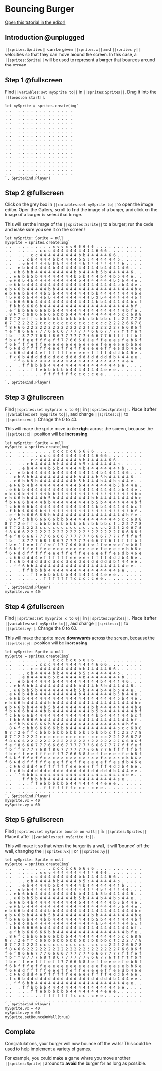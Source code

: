 # Bouncing Burger

[Open this tutorial in the editor!](/#tutorial:/concepts/bouncing-burger)

## Introduction @unplugged

``||sprites:Sprites||`` can be given ``||sprites:x||`` and ``||sprites:y||`` velocities so that they can move around the screen.  In this case, a ``||sprites:Sprite||`` will be used to represent a burger that bounces around the screen.

## Step 1 @fullscreen

Find ``||variables:set mySprite to||`` in ``||sprites:Sprites||``. Drag it into the ``||loops:on start||``.

```blocks
let mySprite = sprites.create(img`
. . . . . . . . . . . . . . . .
. . . . . . . . . . . . . . . .
. . . . . . . . . . . . . . . .
. . . . . . . . . . . . . . . .
. . . . . . . . . . . . . . . .
. . . . . . . . . . . . . . . .
. . . . . . . . . . . . . . . .
. . . . . . . . . . . . . . . .
. . . . . . . . . . . . . . . .
. . . . . . . . . . . . . . . .
. . . . . . . . . . . . . . . .
. . . . . . . . . . . . . . . .
. . . . . . . . . . . . . . . .
. . . . . . . . . . . . . . . .
. . . . . . . . . . . . . . . .
. . . . . . . . . . . . . . . .
`, SpriteKind.Player)
```

## Step 2 @fullscreen

Click on the grey box in ``||variables:set mySprite to||`` to open the image editor. Open the Gallery, scroll to find the image of a burger, and click on the image of a burger to select that image.

This will set the image of the ``||sprites:Sprite||`` to a burger; run the code and make sure you see it on the screen!

```blocks
let mySprite: Sprite = null
mySprite = sprites.create(img`
. . . . . . . . . . . c c c c c 6 6 6 6 6 . . . . . . . . . . .
. . . . . . . . c c c 4 4 4 4 4 4 4 4 4 4 6 6 6 . . . . . . . .
. . . . . . c c 4 4 4 4 4 4 4 4 4 b b 4 4 4 4 4 6 6 . . . . . .
. . . . . c b 4 4 4 4 b b 4 4 4 4 b 5 b 4 4 4 4 4 4 b . . . . .
. . . . e b 4 4 4 4 b 5 b 4 4 4 4 4 b 4 4 4 4 4 4 4 4 b . . . .
. . . e b b 4 4 4 4 4 b 4 4 4 4 4 4 4 4 4 4 b 4 4 4 4 4 6 . . .
. . e b 6 b b 4 4 4 4 4 4 4 4 4 b b 4 4 4 b 5 b 4 4 4 4 4 6 . .
. . e 6 b b 5 b 4 4 4 4 4 4 4 4 b 5 b 4 4 4 b 4 4 b b 4 4 e . .
. e 6 6 b 4 b 4 4 4 4 4 4 4 4 4 4 b 4 4 4 4 4 4 4 b 5 b 4 4 e .
. e 6 b b 4 4 4 4 4 4 4 4 4 4 4 4 4 4 4 4 4 4 4 4 4 b b 4 4 e .
e b 6 6 b 4 4 4 4 4 b b 4 4 4 4 4 4 4 4 4 4 4 4 4 4 4 4 4 4 b e
e b 6 6 b b 4 4 4 b 5 b 4 4 4 4 4 4 4 4 b b 4 4 4 4 4 4 4 4 b e
f b 6 6 6 b 4 4 4 b b 4 4 4 4 4 4 4 4 4 b 5 b 4 4 4 4 4 4 4 b f
f c b 6 6 6 b 4 4 4 4 4 4 4 4 4 4 4 4 4 4 b b 4 4 4 4 4 4 b c f
. f b b 6 6 6 6 b 4 4 4 4 4 4 4 4 4 4 4 4 4 4 4 4 4 4 4 4 b f .
. e f b b 6 6 6 6 6 b b 4 4 4 4 4 4 4 4 4 4 4 4 4 4 4 4 b f e .
. 8 6 f c b b 6 6 6 6 6 b b b 4 4 4 4 4 4 4 4 4 4 4 b c c 6 8 8
8 7 7 2 e f f c b b b b b b b b b b b b b b b b c f c 2 2 7 7 8
8 7 7 2 2 2 2 2 c c c c c c c c c c c c c c c c 2 2 2 2 6 6 7 8
f 8 6 6 6 2 2 2 2 2 2 2 2 2 2 2 2 2 2 2 2 2 2 2 2 2 7 6 6 8 6 f
f e f 8 6 6 6 7 7 7 6 6 6 6 7 7 7 7 7 7 6 6 6 7 7 7 7 f f f e f
f b f f 8 7 7 7 6 8 f 8 6 7 7 7 7 7 7 6 6 6 7 7 6 f f f f f b f
f b e f f e e f f f e f f 7 7 6 6 6 8 8 e f f e e e e f e b 6 f
f 6 b f f f e f f e e e e e e e e e e e e e f e e e e e b b 6 e
f 6 6 d d f f f f f e e e f f e f f e e e e e f f e e d b 4 6 e
. c 6 6 d d d 4 e f f f f f f e e e e e f f f f 4 d d b 4 6 e .
. f c 6 b 4 d d d d d d d d d d d d d d d d d d d b 4 4 4 e e .
. . f f 6 b b 4 4 4 4 4 4 4 4 4 4 4 4 4 4 4 4 4 4 4 4 4 e e . .
. . . . f f b b b b 4 4 4 4 4 4 4 4 4 4 4 4 4 4 4 4 e e . . . .
. . . . . . f f e b b b b b b 4 4 4 4 4 4 4 4 e e e . . . . . .
. . . . . . . . . f f f f f f f c c c c c e e . . . . . . . . .
. . . . . . . . . . . . . . . . . . . . . . . . . . . . . . . .
`, SpriteKind.Player)
```

## Step 3 @fullscreen

Find ``||sprites:set mySprite x to 0||`` in ``||sprites:Sprites||``. Place it after ``||variables:set mySprite to||``, and change ``||sprites:x||`` to ``||sprites:vx||``. Change the 0 to 40.

This will make the sprite move to the **right** across the screen, because the ``||sprites:x||`` position will be **increasing**.

```blocks
let mySprite: Sprite = null
mySprite = sprites.create(img`
. . . . . . . . . . . c c c c c 6 6 6 6 6 . . . . . . . . . . .
. . . . . . . . c c c 4 4 4 4 4 4 4 4 4 4 6 6 6 . . . . . . . .
. . . . . . c c 4 4 4 4 4 4 4 4 4 b b 4 4 4 4 4 6 6 . . . . . .
. . . . . c b 4 4 4 4 b b 4 4 4 4 b 5 b 4 4 4 4 4 4 b . . . . .
. . . . e b 4 4 4 4 b 5 b 4 4 4 4 4 b 4 4 4 4 4 4 4 4 b . . . .
. . . e b b 4 4 4 4 4 b 4 4 4 4 4 4 4 4 4 4 b 4 4 4 4 4 6 . . .
. . e b 6 b b 4 4 4 4 4 4 4 4 4 b b 4 4 4 b 5 b 4 4 4 4 4 6 . .
. . e 6 b b 5 b 4 4 4 4 4 4 4 4 b 5 b 4 4 4 b 4 4 b b 4 4 e . .
. e 6 6 b 4 b 4 4 4 4 4 4 4 4 4 4 b 4 4 4 4 4 4 4 b 5 b 4 4 e .
. e 6 b b 4 4 4 4 4 4 4 4 4 4 4 4 4 4 4 4 4 4 4 4 4 b b 4 4 e .
e b 6 6 b 4 4 4 4 4 b b 4 4 4 4 4 4 4 4 4 4 4 4 4 4 4 4 4 4 b e
e b 6 6 b b 4 4 4 b 5 b 4 4 4 4 4 4 4 4 b b 4 4 4 4 4 4 4 4 b e
f b 6 6 6 b 4 4 4 b b 4 4 4 4 4 4 4 4 4 b 5 b 4 4 4 4 4 4 4 b f
f c b 6 6 6 b 4 4 4 4 4 4 4 4 4 4 4 4 4 4 b b 4 4 4 4 4 4 b c f
. f b b 6 6 6 6 b 4 4 4 4 4 4 4 4 4 4 4 4 4 4 4 4 4 4 4 4 b f .
. e f b b 6 6 6 6 6 b b 4 4 4 4 4 4 4 4 4 4 4 4 4 4 4 4 b f e .
. 8 6 f c b b 6 6 6 6 6 b b b 4 4 4 4 4 4 4 4 4 4 4 b c c 6 8 8
8 7 7 2 e f f c b b b b b b b b b b b b b b b b c f c 2 2 7 7 8
8 7 7 2 2 2 2 2 c c c c c c c c c c c c c c c c 2 2 2 2 6 6 7 8
f 8 6 6 6 2 2 2 2 2 2 2 2 2 2 2 2 2 2 2 2 2 2 2 2 2 7 6 6 8 6 f
f e f 8 6 6 6 7 7 7 6 6 6 6 7 7 7 7 7 7 6 6 6 7 7 7 7 f f f e f
f b f f 8 7 7 7 6 8 f 8 6 7 7 7 7 7 7 6 6 6 7 7 6 f f f f f b f
f b e f f e e f f f e f f 7 7 6 6 6 8 8 e f f e e e e f e b 6 f
f 6 b f f f e f f e e e e e e e e e e e e e f e e e e e b b 6 e
f 6 6 d d f f f f f e e e f f e f f e e e e e f f e e d b 4 6 e
. c 6 6 d d d 4 e f f f f f f e e e e e f f f f 4 d d b 4 6 e .
. f c 6 b 4 d d d d d d d d d d d d d d d d d d d b 4 4 4 e e .
. . f f 6 b b 4 4 4 4 4 4 4 4 4 4 4 4 4 4 4 4 4 4 4 4 4 e e . .
. . . . f f b b b b 4 4 4 4 4 4 4 4 4 4 4 4 4 4 4 4 e e . . . .
. . . . . . f f e b b b b b b 4 4 4 4 4 4 4 4 e e e . . . . . .
. . . . . . . . . f f f f f f f c c c c c e e . . . . . . . . .
. . . . . . . . . . . . . . . . . . . . . . . . . . . . . . . .
`, SpriteKind.Player)
mySprite.vx = 40;
```

## Step 4 @fullscreen

Find ``||sprites:set mySprite x to 0||`` in ``||sprites:Sprites||``. Place it after ``||variables:set mySprite to||``, and change ``||sprites:x||`` to ``||sprites:vy||``. Change the 0 to 60.

This will make the sprite move **downwards** across the screen, because the ``||sprites:y||`` position will be **increasing**.

```blocks
let mySprite: Sprite = null
mySprite = sprites.create(img`
. . . . . . . . . . . c c c c c 6 6 6 6 6 . . . . . . . . . . .
. . . . . . . . c c c 4 4 4 4 4 4 4 4 4 4 6 6 6 . . . . . . . .
. . . . . . c c 4 4 4 4 4 4 4 4 4 b b 4 4 4 4 4 6 6 . . . . . .
. . . . . c b 4 4 4 4 b b 4 4 4 4 b 5 b 4 4 4 4 4 4 b . . . . .
. . . . e b 4 4 4 4 b 5 b 4 4 4 4 4 b 4 4 4 4 4 4 4 4 b . . . .
. . . e b b 4 4 4 4 4 b 4 4 4 4 4 4 4 4 4 4 b 4 4 4 4 4 6 . . .
. . e b 6 b b 4 4 4 4 4 4 4 4 4 b b 4 4 4 b 5 b 4 4 4 4 4 6 . .
. . e 6 b b 5 b 4 4 4 4 4 4 4 4 b 5 b 4 4 4 b 4 4 b b 4 4 e . .
. e 6 6 b 4 b 4 4 4 4 4 4 4 4 4 4 b 4 4 4 4 4 4 4 b 5 b 4 4 e .
. e 6 b b 4 4 4 4 4 4 4 4 4 4 4 4 4 4 4 4 4 4 4 4 4 b b 4 4 e .
e b 6 6 b 4 4 4 4 4 b b 4 4 4 4 4 4 4 4 4 4 4 4 4 4 4 4 4 4 b e
e b 6 6 b b 4 4 4 b 5 b 4 4 4 4 4 4 4 4 b b 4 4 4 4 4 4 4 4 b e
f b 6 6 6 b 4 4 4 b b 4 4 4 4 4 4 4 4 4 b 5 b 4 4 4 4 4 4 4 b f
f c b 6 6 6 b 4 4 4 4 4 4 4 4 4 4 4 4 4 4 b b 4 4 4 4 4 4 b c f
. f b b 6 6 6 6 b 4 4 4 4 4 4 4 4 4 4 4 4 4 4 4 4 4 4 4 4 b f .
. e f b b 6 6 6 6 6 b b 4 4 4 4 4 4 4 4 4 4 4 4 4 4 4 4 b f e .
. 8 6 f c b b 6 6 6 6 6 b b b 4 4 4 4 4 4 4 4 4 4 4 b c c 6 8 8
8 7 7 2 e f f c b b b b b b b b b b b b b b b b c f c 2 2 7 7 8
8 7 7 2 2 2 2 2 c c c c c c c c c c c c c c c c 2 2 2 2 6 6 7 8
f 8 6 6 6 2 2 2 2 2 2 2 2 2 2 2 2 2 2 2 2 2 2 2 2 2 7 6 6 8 6 f
f e f 8 6 6 6 7 7 7 6 6 6 6 7 7 7 7 7 7 6 6 6 7 7 7 7 f f f e f
f b f f 8 7 7 7 6 8 f 8 6 7 7 7 7 7 7 6 6 6 7 7 6 f f f f f b f
f b e f f e e f f f e f f 7 7 6 6 6 8 8 e f f e e e e f e b 6 f
f 6 b f f f e f f e e e e e e e e e e e e e f e e e e e b b 6 e
f 6 6 d d f f f f f e e e f f e f f e e e e e f f e e d b 4 6 e
. c 6 6 d d d 4 e f f f f f f e e e e e f f f f 4 d d b 4 6 e .
. f c 6 b 4 d d d d d d d d d d d d d d d d d d d b 4 4 4 e e .
. . f f 6 b b 4 4 4 4 4 4 4 4 4 4 4 4 4 4 4 4 4 4 4 4 4 e e . .
. . . . f f b b b b 4 4 4 4 4 4 4 4 4 4 4 4 4 4 4 4 e e . . . .
. . . . . . f f e b b b b b b 4 4 4 4 4 4 4 4 e e e . . . . . .
. . . . . . . . . f f f f f f f c c c c c e e . . . . . . . . .
. . . . . . . . . . . . . . . . . . . . . . . . . . . . . . . .
`, SpriteKind.Player)
mySprite.vx = 40
mySprite.vy = 60
```

## Step 5 @fullscreen

Find ``||sprites:set mySprite bounce on wall||`` in ``||sprites:Sprites||``. Place it after ``||variables:set mySprite to||``.

This will make it so that when the burger its a wall, it will 'bounce' off the wall, changing the ``||sprites:vx||`` or ``||sprites:vy||``

```blocks
let mySprite: Sprite = null
mySprite = sprites.create(img`
. . . . . . . . . . . c c c c c 6 6 6 6 6 . . . . . . . . . . .
. . . . . . . . c c c 4 4 4 4 4 4 4 4 4 4 6 6 6 . . . . . . . .
. . . . . . c c 4 4 4 4 4 4 4 4 4 b b 4 4 4 4 4 6 6 . . . . . .
. . . . . c b 4 4 4 4 b b 4 4 4 4 b 5 b 4 4 4 4 4 4 b . . . . .
. . . . e b 4 4 4 4 b 5 b 4 4 4 4 4 b 4 4 4 4 4 4 4 4 b . . . .
. . . e b b 4 4 4 4 4 b 4 4 4 4 4 4 4 4 4 4 b 4 4 4 4 4 6 . . .
. . e b 6 b b 4 4 4 4 4 4 4 4 4 b b 4 4 4 b 5 b 4 4 4 4 4 6 . .
. . e 6 b b 5 b 4 4 4 4 4 4 4 4 b 5 b 4 4 4 b 4 4 b b 4 4 e . .
. e 6 6 b 4 b 4 4 4 4 4 4 4 4 4 4 b 4 4 4 4 4 4 4 b 5 b 4 4 e .
. e 6 b b 4 4 4 4 4 4 4 4 4 4 4 4 4 4 4 4 4 4 4 4 4 b b 4 4 e .
e b 6 6 b 4 4 4 4 4 b b 4 4 4 4 4 4 4 4 4 4 4 4 4 4 4 4 4 4 b e
e b 6 6 b b 4 4 4 b 5 b 4 4 4 4 4 4 4 4 b b 4 4 4 4 4 4 4 4 b e
f b 6 6 6 b 4 4 4 b b 4 4 4 4 4 4 4 4 4 b 5 b 4 4 4 4 4 4 4 b f
f c b 6 6 6 b 4 4 4 4 4 4 4 4 4 4 4 4 4 4 b b 4 4 4 4 4 4 b c f
. f b b 6 6 6 6 b 4 4 4 4 4 4 4 4 4 4 4 4 4 4 4 4 4 4 4 4 b f .
. e f b b 6 6 6 6 6 b b 4 4 4 4 4 4 4 4 4 4 4 4 4 4 4 4 b f e .
. 8 6 f c b b 6 6 6 6 6 b b b 4 4 4 4 4 4 4 4 4 4 4 b c c 6 8 8
8 7 7 2 e f f c b b b b b b b b b b b b b b b b c f c 2 2 7 7 8
8 7 7 2 2 2 2 2 c c c c c c c c c c c c c c c c 2 2 2 2 6 6 7 8
f 8 6 6 6 2 2 2 2 2 2 2 2 2 2 2 2 2 2 2 2 2 2 2 2 2 7 6 6 8 6 f
f e f 8 6 6 6 7 7 7 6 6 6 6 7 7 7 7 7 7 6 6 6 7 7 7 7 f f f e f
f b f f 8 7 7 7 6 8 f 8 6 7 7 7 7 7 7 6 6 6 7 7 6 f f f f f b f
f b e f f e e f f f e f f 7 7 6 6 6 8 8 e f f e e e e f e b 6 f
f 6 b f f f e f f e e e e e e e e e e e e e f e e e e e b b 6 e
f 6 6 d d f f f f f e e e f f e f f e e e e e f f e e d b 4 6 e
. c 6 6 d d d 4 e f f f f f f e e e e e f f f f 4 d d b 4 6 e .
. f c 6 b 4 d d d d d d d d d d d d d d d d d d d b 4 4 4 e e .
. . f f 6 b b 4 4 4 4 4 4 4 4 4 4 4 4 4 4 4 4 4 4 4 4 4 e e . .
. . . . f f b b b b 4 4 4 4 4 4 4 4 4 4 4 4 4 4 4 4 e e . . . .
. . . . . . f f e b b b b b b 4 4 4 4 4 4 4 4 e e e . . . . . .
. . . . . . . . . f f f f f f f c c c c c e e . . . . . . . . .
. . . . . . . . . . . . . . . . . . . . . . . . . . . . . . . .
`, SpriteKind.Player)
mySprite.vx = 40
mySprite.vy = 60
mySprite.setBounceOnWall(true)
```

## Complete

Congratulations, your burger will now bounce off the walls! This could be used to help implement a variety of games.

For example, you could make a game where you move another ``||sprites:Sprite||`` around to **avoid** the burger for as long as possible.